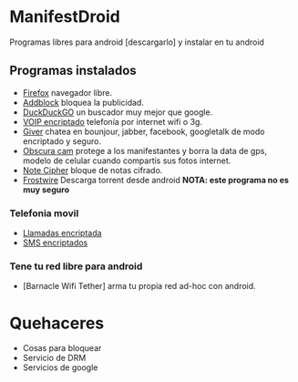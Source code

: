 # ManifestDroid

Programas libres para android [descargarlo] y instalar en tu android

## Programas instalados

* [Firefox]() navegador libre.
* [Addblock]() bloquea la publicidad.
* [DuckDuckGO]() un buscador muy mejor que google.
* [VOIP encriptado]() telefonía por internet wifi o 3g.
* [Giver]() chatea en bounjour, jabber, facebook, googletalk de modo encriptado y seguro.
* [Obscura cam]() protege a los manifestantes y borra la data de gps, modelo de celular cuando compartis sus fotos internet.
* [Note Cipher]() bloque de notas cifrado.
* [Frostwire]() Descarga torrent desde android **NOTA: este programa no es muy seguro**

### Telefonia movil

* [Llamadas encriptada]()
* [SMS encriptados]()

### Tene tu red libre para android

* [Barnacle Wifi Tether] arma tu propia red ad-hoc con android.

# Quehaceres

* Cosas para bloquear
 * Servicio de DRM
 * Servicios de google
